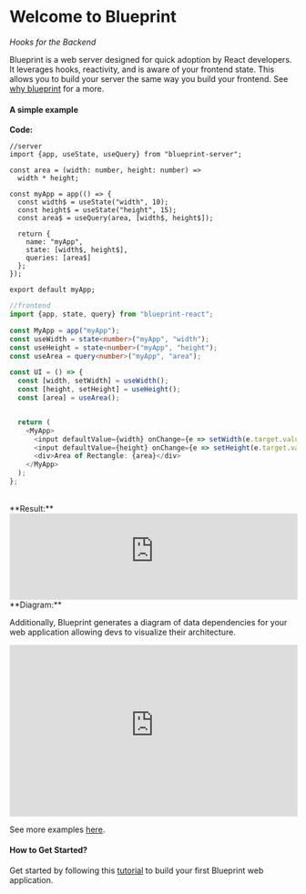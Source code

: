 # Welcome to Blueprint
*Hooks for the Backend*

Blueprint is a web server designed for quick adoption by React developers. It leverages hooks, reactivity, and is aware of your frontend state. This allows you to build your server the same way you build your frontend. See [why blueprint](./whyBlueprint.md) for a more.

#### A simple example

**Code:**

```
//server
import {app, useState, useQuery} from "blueprint-server";

const area = (width: number, height: number) =>
  width * height;

const myApp = app(() => {
  const width$ = useState("width", 10);
  const height$ = useState("height", 15);
  const area$ = useQuery(area, [width$, height$]);

  return {
    name: "myApp",
    state: [width$, height$],
    queries: [area$]
  };
});

export default myApp;
```

```typescript
//frontend
import {app, state, query} from "blueprint-react";

const MyApp = app("myApp");
const useWidth = state<number>("myApp", "width");
const useHeight = state<number>("myApp", "height");
const useArea = query<number>("myApp", "area");

const UI = () => {
  const [width, setWidth] = useWidth();
  const [height, setHeight] = useHeight();
  const [area] = useArea();


  return (
    <MyApp>
      <input defaultValue={width} onChange={e => setWidth(e.target.value)} />
      <input defaultValue={height} onChange={e => setHeight(e.target.value)} />
      <div>Area of Rectangle: {area}</div>
    </MyApp>
  );
};
```
<br />
**Result:**
<iframe src="https://rectangle-ui-7y67ff2sba-uc.a.run.app/myApp" frameBorder=0 style="background-color:#f8f8f8;border:1px solid #e1e4e5;width:100%;"></iframe>
<br />
**Diagram:**

Additionally, Blueprint generates a diagram of data dependencies for your web application allowing devs to visualize their architecture.
<iframe src="https://rectangle-ui-7y67ff2sba-uc.a.run.app/__blueprint__?sheet=myApp" frameBorder=0 width="100%" height="300px" style="background-color:#f8f8f8;border:1px solid #e1e4e5;width:100%;"></iframe>
<br />

See more examples [here](./examples.md).

#### How to Get Started?

Get started by following this [tutorial](./gettingStarted.md) to build your first Blueprint web application.